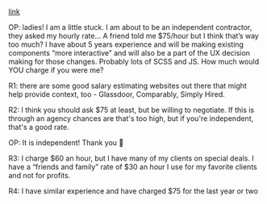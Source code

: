 [link](https://gdimpls.slack.com/archives/C043W1BSV/p1510341521000437)


OP: ladies! I am a little stuck. I am about to be an independent
contractor, they asked my hourly rate… A friend told me $75/hour but I
think that’s way too much? I have about 5 years experience and will be
making existing components “more interactive” and will also be a part
of the UX decision making for those changes. Probably lots of SCSS and
JS. How much would YOU charge if you were me?

R1: there are some good salary estimating websites out there that
might help provide context, too - Glassdoor, Comparably, Simply Hired.

R2: I think you should ask $75 at least, but be willing to
negotiate. If this is through an agency chances are that's too high,
but if you're independent, that's a good rate.

OP: It is independent! Thank you :slightly_smiling_face:

R3: I charge $60 an hour, but I have many of my clients on special
deals. I have a “friends and family” rate of $30 an hour I use for my
favorite clients and not for profits.

R4: I have similar experience and have charged $75 for the last year
or two
